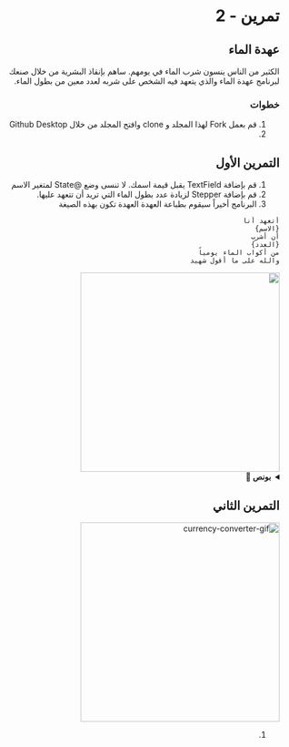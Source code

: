 
<div dir="rtl">

#  تمرين - 2
## عهدة الماء
الكثير من الناس ينسون شرب الماء في يومهم. ساهم بإنقاذ البشرية من خلال صنعك لبرنامج عهدة الماء والذي يتعهد فيه الشخص على شربه لعدد معين من بطول الماء.
### خطوات 
1. قم بعمل Fork لهذا المجلد و clone وافتح المجلد من خلال Github Desktop 
2. 



## التمرين الأول


1. قم بإضافة TextField يقبل قيمة اسمك. لا تنسى وضع @State لمتغير الاسم
2. قم بإضافة Stepper لزيادة عدد بطول الماء التي تريد أن تتعهد عليها.
3. البرنامج أخيراً سيقوم بطباعة العهدة 
العهدة تكون بهذه الصيغة 
```
أتعهد أنا 
{الاسم}
أن أشرب 
{العدد}
من أكواب الماء يومياً
والله على ما أقول شهيد
```

<img src="https://user-images.githubusercontent.com/8784343/102672812-f1abaf00-41a2-11eb-96c4-afc48017b25b.gif" width="350px" />


<details>
  <summary>
    <strong>بونص 🎁</strong>
  </summary>
  <pre>
- قم بتعطيل التصليح التلقائي spell check للكيبورد 
- استعمل خط أنيق يلوق مع الخلفية
- أضف موسيقى هاري بوتر بالخلفية ⚡️👓
</pre>
</details>

## التمرين الثاني
<img src="https://user-images.githubusercontent.com/8784343/102673444-333d5980-41a5-11eb-991e-d7b349a169ec.gif" alt="currency-converter-gif" width="350px"/>

1. 



<div dir="ltr">
  
</div>


</div>
